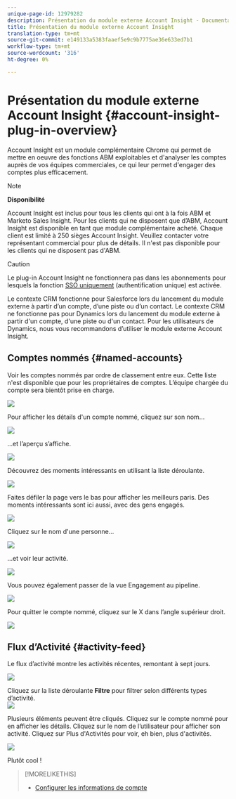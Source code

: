 ```yaml
---
unique-page-id: 12979282
description: Présentation du module externe Account Insight - Documentation sur le marketing - Documentation du produit
title: Présentation du module externe Account Insight
translation-type: tm+mt
source-git-commit: e149133a5383faaef5e9c9b7775ae36e633ed7b1
workflow-type: tm+mt
source-wordcount: '316'
ht-degree: 0%

---
```



# Présentation du module externe Account Insight {#account-insight-plug-in-overview}

Account Insight est un module complémentaire Chrome qui permet de mettre en oeuvre des fonctions ABM exploitables et d&#39;analyser les comptes auprès de vos équipes commerciales, ce qui leur permet d&#39;engager des comptes plus efficacement.

>[!NOTE]
>
>**Disponibilité**
>
>Account Insight est inclus pour tous les clients qui ont à la fois ABM et Marketo Sales Insight. Pour les clients qui ne disposent que d’ABM, Account Insight est disponible en tant que module complémentaire acheté. Chaque client est limité à 250 sièges Account Insight. Veuillez contacter votre représentant commercial pour plus de détails. Il n&#39;est pas disponible pour les clients qui ne disposent pas d&#39;ABM.

>[!CAUTION]
>
>Le plug-in Account Insight ne fonctionnera pas dans les abonnements pour lesquels la fonction [SSO uniquement](http://docs.marketo.com/display/DOCS/Restrict+User+Login+to+SSO+Only) (authentification unique) est activée.
>
>Le contexte CRM fonctionne pour Salesforce lors du lancement du module externe à partir d’un compte, d’une piste ou d’un contact. Le contexte CRM ne fonctionne pas pour Dynamics lors du lancement du module externe à partir d&#39;un compte, d&#39;une piste ou d&#39;un contact. Pour les utilisateurs de Dynamics, nous vous recommandons d’utiliser le module externe Account Insight.

## Comptes nommés {#named-accounts}

Voir les comptes nommés par ordre de classement entre eux. Cette liste n&#39;est disponible que pour les propriétaires de comptes. L’équipe chargée du compte sera bientôt prise en charge.

![](assets/na1.png)

Pour afficher les détails d&#39;un compte nommé, cliquez sur son nom...

![](assets/na3.png)

...et l’aperçu s’affiche.

![](assets/na4.png)

Découvrez des moments intéressants en utilisant la liste déroulante.

![](assets/na5.png)

Faites défiler la page vers le bas pour afficher les meilleurs paris. Des moments intéressants sont ici aussi, avec des gens engagés.

![](assets/na6.png)

Cliquez sur le nom d&#39;une personne...

![](assets/na7.png)

...et voir leur activité.

![](assets/na8.png)

Vous pouvez également passer de la vue Engagement au pipeline.

![](assets/na9.png)

Pour quitter le compte nommé, cliquez sur le X dans l’angle supérieur droit.

![](assets/na10.png)

## Flux d’Activité {#activity-feed}

Le flux d’activité montre les activités récentes, remontant à sept jours.

![](assets/af1.png)

Cliquez sur la liste déroulante **Filtre** pour filtrer selon différents types d’activité.\
![](assets/af2.png)

Plusieurs éléments peuvent être cliqués. Cliquez sur le compte nommé pour en afficher les détails. Cliquez sur le nom de l’utilisateur pour afficher son activité. Cliquez sur Plus d&#39;Activités pour voir, eh bien, plus d&#39;activités.

![](assets/af3.png)

Plutôt cool !

>[!MORELIKETHIS]
>
>* [Configurer les informations de compte](set-up-account-insight.md)

>



